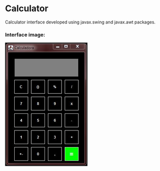 # Calculator
Calculator interface developed using javax.swing and javax.awt packages.

<h3>Interface image:</h3> 

<img src="img_calc.JPG" alt="Image calculator">
